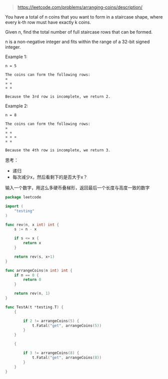 > https://leetcode.com/problems/arranging-coins/description/


You have a total of n coins that you want to form in a staircase shape, where every k-th row must have exactly k coins.

Given n, find the total number of full staircase rows that can be formed.

n is a non-negative integer and fits within the range of a 32-bit signed integer.

Example 1:
```
n = 5

The coins can form the following rows:
¤
¤ ¤
¤ ¤

Because the 3rd row is incomplete, we return 2.
```
Example 2:
```
n = 8

The coins can form the following rows:
¤
¤ ¤
¤ ¤ ¤
¤ ¤

Because the 4th row is incomplete, we return 3.
```

思考：
* 递归
* 每次减少x，然后看剩下的是否大于x？

输入一个数字，用这么多硬币叠梯形，返回最后一个长度与高度一致的数字

```go
package leetcode

import (
	"testing"
)

func rev(n, x int) int {
	s := n - x

	if s <= x {
		return x
	}

	return rev(s, x+1)
}

func arrangeCoins(n int) int {
	if n == 0 {
		return 0
	}

	return rev(n, 1)
}

func TestA(t *testing.T) {
	{

		if 2 != arrangeCoins(5) {
			t.Fatal("get", arrangeCoins(5))
		}
	}

	{

		if 3 != arrangeCoins(8) {
			t.Fatal("get", arrangeCoins(8))
		}
	}
}

```